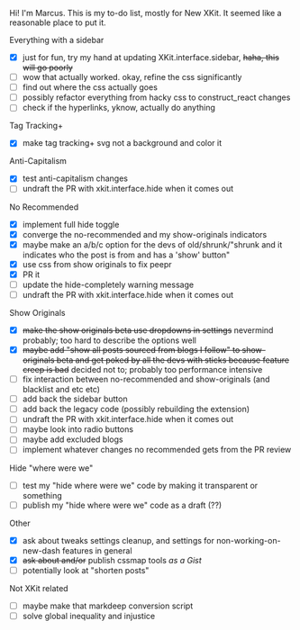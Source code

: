 Hi! I'm Marcus. This is my to-do list, mostly for New XKit. It seemed like a reasonable place to put it.

Everything with a sidebar

- [x] just for fun, try my hand at updating XKit.interface.sidebar, ~~haha, this will go poorly~~
- [ ] wow that actually worked. okay, refine the css significantly
- [ ] find out where the css actually goes
- [ ] possibly refactor everything from hacky css to construct_react changes
- [ ] check if the hyperlinks, yknow, actually do anything

Tag Tracking+

- [x] make tag tracking+ svg not a background and color it

Anti-Capitalism

- [x] test anti-capitalism changes
- [ ] undraft the PR with xkit.interface.hide when it comes out

No Recommended

- [x] implement full hide toggle
- [x] converge the no-recommended and my show-originals indicators
- [x] maybe make an a/b/c option for the devs of old/shrunk/"shrunk and it indicates who the post is from and has a 'show' button"
- [x] use css from show originals to fix peepr
- [x] PR it
- [ ] update the hide-completely warning message
- [ ] undraft the PR with xkit.interface.hide when it comes out

Show Originals

- [x] ~~make the show originals beta use dropdowns in settings~~ nevermind probably; too hard to describe the options well
- [x] ~~maybe add "show all posts sourced from blogs I follow" to show-originals beta and get poked by all the devs with sticks because feature creep is bad~~ decided not to; probably too performance intensive
- [ ] fix interaction between no-recommended and show-originals (and blacklist and etc etc)
- [ ] add back the sidebar button
- [ ] add back the legacy code (possibly rebuilding the extension)
- [ ] undraft the PR with xkit.interface.hide when it comes out
- [ ] maybe look into radio buttons
- [ ] maybe add excluded blogs
- [ ] implement whatever changes no recommended gets from the PR review

Hide "where were we"

- [ ] test my "hide where were we" code by making it transparent or something
- [ ] publish my "hide where were we" code as a draft (??)

Other

- [x] ask about tweaks settings cleanup, and settings for non-working-on-new-dash features in general
- [x] ~~ask about and/or~~ publish cssmap tools *as a Gist*
- [ ] potentially look at "shorten posts"

Not XKit related

- [ ] maybe make that markdeep conversion script
- [ ] solve global inequality and injustice

<!--
**marcustyphoon/marcustyphoon** is a ✨ _special_ ✨ repository because its `README.md` (this file) appears on your GitHub profile.

Here are some ideas to get you started:

- 🔭 I’m currently working on ...
- 🌱 I’m currently learning ...
- 👯 I’m looking to collaborate on ...
- 🤔 I’m looking for help with ...
- 💬 Ask me about ...
- 📫 How to reach me: ...
- 😄 Pronouns: ...
- ⚡ Fun fact: ...
-->
